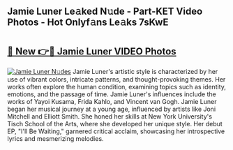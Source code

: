 ## Jamie Luner Le𝚊ked N𝚞de - Part-KET Video Photos - Hot Onlyf𝚊ns Le𝚊ks 7sKwE

# <h2><a href="http://ab3607.deff.icu/?id=Jamie+Luner">🔗 New 👉🔴 Jamie Luner VIDEO Photos</a></h2>

[![Jamie Luner N𝚞des](https://i.imgur.com/rIISA9y.gif)](http://ab3607.deff.icu/?id=Jamie+Luner)
Jamie Luner's artistic style is characterized by her use of vibrant colors, intricate patterns, and thought-provoking themes. Her works often explore the human condition, examining topics such as identity, emotions, and the passage of time. Jamie Luner's influences include the works of Yayoi Kusama, Frida Kahlo, and Vincent van Gogh. Jamie Luner began her musical journey at a young age, influenced by artists like Joni Mitchell and Elliott Smith. She honed her skills at New York University's Tisch School of the Arts, where she developed her unique style. Her debut EP, "I'll Be Waiting," garnered critical acclaim, showcasing her introspective lyrics and mesmerizing melodies.
